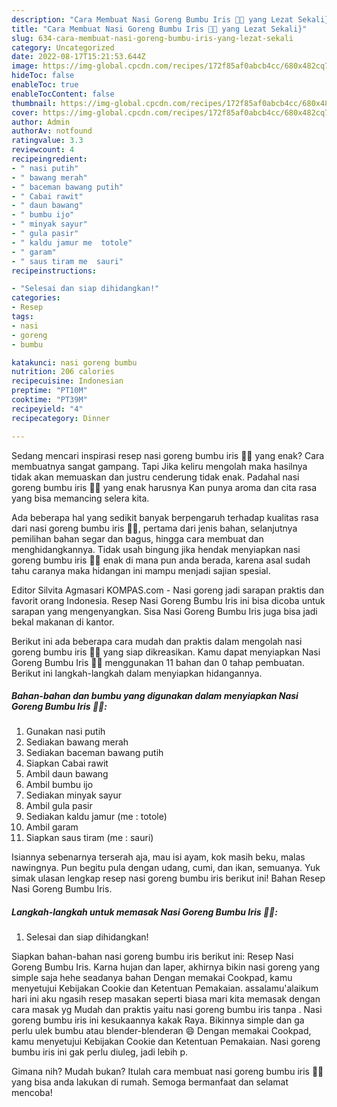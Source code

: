 ```yaml
---
description: "Cara Membuat Nasi Goreng Bumbu Iris 🧄🧅 yang Lezat Sekali}"
title: "Cara Membuat Nasi Goreng Bumbu Iris 🧄🧅 yang Lezat Sekali}"
slug: 634-cara-membuat-nasi-goreng-bumbu-iris-yang-lezat-sekali
category: Uncategorized
date: 2022-08-17T15:21:53.644Z
image: https://img-global.cpcdn.com/recipes/172f85af0abcb4cc/680x482cq70/nasi-goreng-bumbu-iris-foto-resep-utama.jpg
hideToc: false
enableToc: true
enableTocContent: false
thumbnail: https://img-global.cpcdn.com/recipes/172f85af0abcb4cc/680x482cq70/nasi-goreng-bumbu-iris-foto-resep-utama.jpg
cover: https://img-global.cpcdn.com/recipes/172f85af0abcb4cc/680x482cq70/nasi-goreng-bumbu-iris-foto-resep-utama.jpg
author: Admin
authorAv: notfound
ratingvalue: 3.3
reviewcount: 4
recipeingredient:
- " nasi putih"
- " bawang merah"
- " baceman bawang putih"
- " Cabai rawit"
- " daun bawang"
- " bumbu ijo"
- " minyak sayur"
- " gula pasir"
- " kaldu jamur me  totole"
- " garam"
- " saus tiram me  sauri"
recipeinstructions:

- "Selesai dan siap dihidangkan!"
categories:
- Resep
tags:
- nasi
- goreng
- bumbu

katakunci: nasi goreng bumbu 
nutrition: 206 calories
recipecuisine: Indonesian
preptime: "PT10M"
cooktime: "PT39M"
recipeyield: "4"
recipecategory: Dinner

---
```



Sedang mencari inspirasi resep nasi goreng bumbu iris 🧄🧅 yang enak? Cara membuatnya sangat gampang. Tapi Jika keliru mengolah maka hasilnya tidak akan memuaskan dan justru cenderung tidak enak. Padahal nasi goreng bumbu iris 🧄🧅 yang enak harusnya Kan punya aroma dan cita rasa yang bisa memancing selera kita.


Ada beberapa hal yang sedikit banyak berpengaruh terhadap kualitas rasa dari nasi goreng bumbu iris 🧄🧅, pertama dari jenis bahan, selanjutnya pemilihan bahan segar dan bagus, hingga cara membuat dan menghidangkannya. Tidak usah bingung jika hendak menyiapkan nasi goreng bumbu iris 🧄🧅 enak di mana pun anda berada, karena asal sudah tahu caranya maka hidangan ini mampu menjadi sajian spesial.

Editor Silvita Agmasari KOMPAS.com - Nasi goreng jadi sarapan praktis dan favorit orang Indonesia. Resep Nasi Goreng Bumbu Iris ini bisa dicoba untuk sarapan yang mengenyangkan. Sisa Nasi Goreng Bumbu Iris juga bisa jadi bekal makanan di kantor.


Berikut ini ada beberapa cara mudah dan praktis dalam mengolah nasi goreng bumbu iris 🧄🧅 yang siap dikreasikan. Kamu dapat menyiapkan Nasi Goreng Bumbu Iris 🧄🧅 menggunakan 11 bahan dan 0 tahap pembuatan. Berikut ini langkah-langkah dalam menyiapkan hidangannya.

<!--inarticleads1-->

##### Bahan-bahan dan bumbu yang digunakan dalam menyiapkan Nasi Goreng Bumbu Iris 🧄🧅:

1. Gunakan  nasi putih
1. Sediakan  bawang merah
1. Sediakan  baceman bawang putih
1. Siapkan  Cabai rawit
1. Ambil  daun bawang
1. Ambil  bumbu ijo
1. Sediakan  minyak sayur
1. Ambil  gula pasir
1. Sediakan  kaldu jamur (me : totole)
1. Ambil  garam
1. Siapkan  saus tiram (me : sauri)


Isiannya sebenarnya terserah aja, mau isi ayam, kok masih beku, malas nawingnya. Pun begitu pula dengan udang, cumi, dan ikan, semuanya. Yuk simak ulasan lengkap resep nasi goreng bumbu iris berikut ini! Bahan Resep Nasi Goreng Bumbu Iris. 

<!--inarticleads2-->

##### Langkah-langkah untuk memasak Nasi Goreng Bumbu Iris 🧄🧅:


1. Selesai dan siap dihidangkan!

Siapkan bahan-bahan nasi goreng bumbu iris berikut ini: Resep Nasi Goreng Bumbu Iris. Karna hujan dan laper, akhirnya bikin nasi goreng yang simple saja hehe seadanya bahan Dengan memakai Cookpad, kamu menyetujui Kebijakan Cookie dan Ketentuan Pemakaian. assalamu&#39;alaikum hari ini aku ngasih resep masakan seperti biasa mari kita memasak dengan cara masak yg Mudah dan praktis yaitu nasi goreng bumbu iris tanpa . Nasi goreng bumbu iris ini kesukaannya kakak Raya. Bikinnya simple dan ga perlu ulek bumbu atau blender-blenderan 😄 Dengan memakai Cookpad, kamu menyetujui Kebijakan Cookie dan Ketentuan Pemakaian. Nasi goreng bumbu iris ini gak perlu diuleg, jadi lebih p. 

Gimana nih? Mudah bukan? Itulah cara membuat nasi goreng bumbu iris 🧄🧅 yang bisa anda lakukan di rumah. Semoga bermanfaat dan selamat mencoba!
